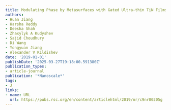 ```yaml
---
title: Modulating Phase by Metasurfaces with Gated Ultra-thin TiN Films
authors:
- Huan Jiang
- Harsha Reddy
- Deesha Shah
- Zhaxylyk A Kudyshev
- Sajid Choudhury
- Di Wang
- Yongyuan Jiang
- Alexander V Kildishev
date: '2019-01-01'
publishDate: '2025-03-27T19:18:00.591380Z'
publication_types:
- article-journal
publication: '*Nanoscale*'
tags:
- J
links:
- name: URL
  url: https://pubs.rsc.org/en/content/articlehtml/2019/nr/c9nr00205g
---
```


